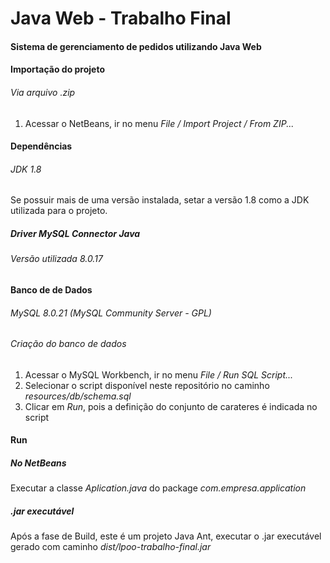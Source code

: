 # Java Web - Trabalho Final

#### Sistema de gerenciamento de pedidos utilizando Java Web

#### Importação do projeto
###### Via arquivo .zip
1. Acessar o NetBeans, ir no menu *File / Import Project / From ZIP...*

#### Dependências
###### JDK 1.8
Se possuir mais de uma versão instalada, setar a versão 1.8 como a JDK utilizada para o projeto.

##### Driver MySQL Connector Java
###### Versão utilizada 8.0.17

#### Banco de de Dados
###### MySQL 8.0.21 (MySQL Community Server - GPL)

###### Criação do banco de dados

1. Acessar o MySQL Workbench, ir no menu *File / Run SQL Script...*
2. Selecionar o script disponível neste repositório no caminho *resources/db/schema.sql*
3. Clicar em *Run*, pois a definição do conjunto de carateres é indicada no script

#### Run
##### No NetBeans
Executar a classe *Aplication.java* do package *com.empresa.application*
##### .jar executável
Após a fase de Build, este é um projeto Java Ant, executar o .jar executável gerado com caminho *dist/lpoo-trabalho-final.jar*

